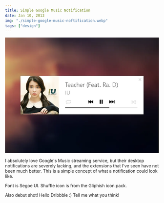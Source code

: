 ```yaml
---
title: Simple Google Music Notification
date: Jan 10, 2013
img: "./simple-google-music-noftification.webp"
tags: ["design"]
---
```


![](./simple-google-music-noftification.webp)

I absolutely love Google's Music streaming service, but their desktop notifications are severely lacking, and the extensions that I've seen have not been much better. This is a simple concept of what a notification could look like.

Font is Segoe UI. Shuffle icon is from the Gliphish icon pack.

Also debut shot! Hello Dribbble :) Tell me what you think!
